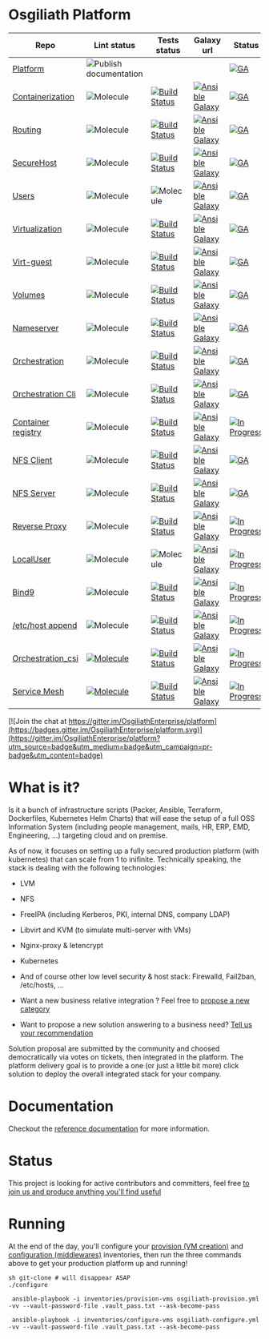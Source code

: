  Osgiliath Platform
 =========
| Repo                                                                                    | Lint status | Tests status | Galaxy url | Status                                                                          |
|-----------------------------------------------------------------------------------------|-------------|--------------|------------|---------------------------------------------------------------------------------|
| [Platform](https://github.com/OsgiliathEnterprise/platform)                             |![Publish documentation](https://github.com/OsgiliathEnterprise/platform/workflows/Publish%20documentation/badge.svg)| | | [![GA](https://img.shields.io/badge/GA-released-green)]()                       |
| [Containerization](https://github.com/OsgiliathEnterprise/ansible-containerization)     |![Molecule](https://github.com/OsgiliathEnterprise/ansible-containerization/workflows/Molecule/badge.svg)|[![Build Status](https://app.travis-ci.com/OsgiliathEnterprise/ansible-containerization.svg?branch=master)](https://app.travis-ci.com/github/OsgiliathEnterprise/ansible-containerization)|[![Ansible Galaxy](https://img.shields.io/badge/galaxy-tcharl.ansible_containerization-660198.svg?style=flat)](https://galaxy.ansible.com/tcharl/ansible_containerization)| [![GA](https://img.shields.io/badge/GA-released-green)]()                       |
| [Routing](https://github.com/OsgiliathEnterprise/ansible-routing)                       |![Molecule](https://github.com/OsgiliathEnterprise/ansible-routing/workflows/Molecule/badge.svg)|[![Build Status](https://app.travis-ci.com/OsgiliathEnterprise/ansible-routing.svg?branch=master)](https://app.travis-ci.com/github/OsgiliathEnterprise/ansible-routing)|[![Ansible Galaxy](https://img.shields.io/badge/galaxy-tcharl.ansible_routing-660198.svg?style=flat)](https://galaxy.ansible.com/tcharl/ansible_routing)| [![GA](https://img.shields.io/badge/GA-released-green)]()                       |
| [SecureHost](https://github.com/OsgiliathEnterprise/ansible-securehost)                 |![Molecule](https://github.com/OsgiliathEnterprise/ansible-securehost/workflows/Molecule/badge.svg)|[![Build Status](https://app.travis-ci.com/OsgiliathEnterprise/ansible-securehost.svg?branch=master)](https://app.travis-ci.com/github/OsgiliathEnterprise/ansible-securehost)|[![Ansible Galaxy](https://img.shields.io/badge/galaxy-tcharl.ansible_securehost-660198.svg?style=flat)](https://galaxy.ansible.com/tcharl/ansible_securehost)| [![GA](https://img.shields.io/badge/GA-released-green)]()                       |
| [Users](https://github.com/OsgiliathEnterprise/ansible-users)                           |![Molecule](https://github.com/OsgiliathEnterprise/ansible-users/workflows/Molecule/badge.svg)|![Molecule](https://github.com/OsgiliathEnterprise/ansible-users/workflows/Molecule/badge.svg)|[![Ansible Galaxy](https://img.shields.io/badge/galaxy-tcharl.ansible_users-660198.svg?style=flat)](https://galaxy.ansible.com/tcharl/ansible_users)| [![GA](https://img.shields.io/badge/GA-released-green)]()                       |
| [Virtualization](https://github.com/OsgiliathEnterprise/ansible-virtualization)         |![Molecule](https://github.com/OsgiliathEnterprise/ansible-virtualization/workflows/Molecule/badge.svg)|[![Build Status](https://app.travis-ci.com/OsgiliathEnterprise/ansible-virtualization.svg?branch=master)](https://app.travis-ci.com/github/OsgiliathEnterprise/ansible-virtualization)|[![Ansible Galaxy](https://img.shields.io/badge/galaxy-tcharl.ansible_virtualization-660198.svg?style=flat)](https://galaxy.ansible.com/tcharl/ansible_virtualization)| [![GA](https://img.shields.io/badge/GA-released-green)]()                       |
| [Virt-guest](https://github.com/OsgiliathEnterprise/ansible-virtualization-guest)       |![Molecule](https://github.com/OsgiliathEnterprise/ansible-virtualization-guest/workflows/Molecule/badge.svg)|[![Build Status](https://app.travis-ci.com/OsgiliathEnterprise/ansible-virtualization-guest.svg?branch=master)](https://app.travis-ci.com/github/OsgiliathEnterprise/ansible-virtualization-guest)|[![Ansible Galaxy](https://img.shields.io/badge/galaxy-tcharl.ansible_virtualization_guest-660198.svg?style=flat)](https://galaxy.ansible.com/tcharl/ansible_virtualization_guest)| [![GA](https://img.shields.io/badge/GA-released-green)]()                       |
| [Volumes](https://github.com/OsgiliathEnterprise/ansible-volumes)                       |![Molecule](https://github.com/OsgiliathEnterprise/ansible-volumes/workflows/Molecule/badge.svg)|[![Build Status](https://app.travis-ci.com/OsgiliathEnterprise/ansible-volumes.svg?branch=master)](https://app.travis-ci.com/github/OsgiliathEnterprise/ansible-volumes)|[![Ansible Galaxy](https://img.shields.io/badge/galaxy-tcharl.ansible_volumes-660198.svg?style=flat)](https://galaxy.ansible.com/tcharl/ansible_volumes)| [![GA](https://img.shields.io/badge/GA-released-green)]()                       |
| [Nameserver](https://github.com/OsgiliathEnterprise/ansible-nameserver)                 |![Molecule](https://github.com/OsgiliathEnterprise/ansible-nameserver/workflows/Molecule/badge.svg)|[![Build Status](https://app.travis-ci.com/OsgiliathEnterprise/ansible-nameserver.svg?branch=master)](https://app.travis-ci.com/github/OsgiliathEnterprise/ansible-nameserver)|[![Ansible Galaxy](https://img.shields.io/badge/galaxy-tcharl.ansible_nameserver-660198.svg?style=flat)](https://galaxy.ansible.com/tcharl/ansible_nameserver)| [![GA](https://img.shields.io/badge/GA-released-green)]()                       |
| [Orchestration](https://github.com/OsgiliathEnterprise/ansible-orchestration)           |![Molecule](https://github.com/OsgiliathEnterprise/ansible-orchestration/workflows/Molecule/badge.svg)|[![Build Status](https://app.travis-ci.com/OsgiliathEnterprise/ansible-orchestration.svg?branch=master)](https://app.travis-ci.com/github/OsgiliathEnterprise/ansible-orchestration)|[![Ansible Galaxy](https://img.shields.io/badge/galaxy-tcharl.ansible_orchestration-660198.svg?style=flat)](https://galaxy.ansible.com/tcharl/ansible_orchestration)| [![GA](https://img.shields.io/badge/GA-released-green)]()                       |
| [Orchestration Cli](https://github.com/OsgiliathEnterprise/ansible-orchestration-cli)   |![Molecule](https://github.com/OsgiliathEnterprise/ansible-orchestration-cli/workflows/Molecule/badge.svg)|[![Build Status](https://app.travis-ci.com/OsgiliathEnterprise/ansible-orchestration-cli.svg?branch=master)](https://app.travis-ci.com/github/OsgiliathEnterprise/ansible-orchestration-cli)|[![Ansible Galaxy](https://img.shields.io/badge/galaxy-tcharl.ansible_orchestration_cli-660198.svg?style=flat)](https://galaxy.ansible.com/tcharl/ansible_orchestration_cli)| [![GA](https://img.shields.io/badge/GA-released-green)]()                       |
| [Container registry](https://github.com/OsgiliathEnterprise/ansible-container-registry) |![Molecule](https://github.com/OsgiliathEnterprise/ansible-container-registry/workflows/Molecule/badge.svg)|[![Build Status](https://app.travis-ci.com/OsgiliathEnterprise/ansible-container-registry.svg?branch=master)](https://app.travis-ci.com/github/OsgiliathEnterprise/ansible-container-registry)|[![Ansible Galaxy](https://img.shields.io/badge/galaxy-tcharl.ansible_container_registry-660198.svg?style=flat)](https://galaxy.ansible.com/tcharl/ansible_container_registry)| [![In Progress](https://img.shields.io/badge/InProgress-not_released-orange)]() |
| [NFS Client](https://github.com/OsgiliathEnterprise/nfs_client)                         |![Molecule](https://github.com/OsgiliathEnterprise/nfs_client/workflows/Molecule/badge.svg)|[![Build Status](https://app.travis-ci.com/OsgiliathEnterprise/nfs_client.svg?branch=master)](https://app.travis-ci.com/github/OsgiliathEnterprise/nfs_client)|[![Ansible Galaxy](https://img.shields.io/badge/galaxy-tcharl.nfs_client-660198.svg?style=flat)](https://galaxy.ansible.com/tcharl/nfs_client)| [![GA](https://img.shields.io/badge/GA-released-green)]()                       |
| [NFS Server](https://github.com/OsgiliathEnterprise/nfs_server)                         |![Molecule](https://github.com/OsgiliathEnterprise/nfs_server/workflows/Molecule/badge.svg)|[![Build Status](https://app.travis-ci.com/OsgiliathEnterprise/nfs_server.svg?branch=master)](https://app.travis-ci.com/github/OsgiliathEnterprise/nfs_server)|[![Ansible Galaxy](https://img.shields.io/badge/galaxy-tcharl.nfs_server-660198.svg?style=flat)](https://galaxy.ansible.com/tcharl/nfs_server)| [![GA](https://img.shields.io/badge/GA-released-green)]()                       |
| [Reverse Proxy](https://github.com/OsgiliathEnterprise/reverse_proxy)                   |![Molecule](https://github.com/OsgiliathEnterprise/reverse_proxy/workflows/Molecule/badge.svg)|[![Build Status](https://app.travis-ci.com/OsgiliathEnterprise/reverse_proxy.svg?branch=master)](https://app.travis-ci.com/github/OsgiliathEnterprise/reverse_proxy)|[![Ansible Galaxy](https://img.shields.io/badge/galaxy-tcharl.reverse_proxy-660198.svg?style=flat)](https://galaxy.ansible.com/tcharl/reverse_proxy)|[![In Progress](https://img.shields.io/badge/GA-released-green)]()|
| [LocalUser](https://github.com/OsgiliathEnterprise/ansible-localuser)                   |![Molecule](https://github.com/OsgiliathEnterprise/ansible-localuser/workflows/Molecule/badge.svg)|![Molecule](https://github.com/OsgiliathEnterprise/ansible-localuser/workflows/Molecule/badge.svg)|[![Ansible Galaxy](https://img.shields.io/badge/galaxy-tcharl.ansible-localuser-660198.svg?style=flat)](https://galaxy.ansible.com/tcharl/ansible_localuser)|[![In Progress](https://img.shields.io/badge/GA-released-green)]()|
| [Bind9](https://github.com/OsgiliathEnterprise/bind9)                                   |![Molecule](https://github.com/OsgiliathEnterprise/bind9/workflows/Molecule/badge.svg)|[![Build Status](https://app.travis-ci.com/OsgiliathEnterprise/bind9.svg?branch=master)](https://app.travis-ci.com/github/OsgiliathEnterprise/bind9)|[![Ansible Galaxy](https://img.shields.io/badge/galaxy-tcharl.bind9-660198.svg?style=flat)](https://galaxy.ansible.com/tcharl/bind9)|[![In Progress](https://img.shields.io/badge/GA-released-green)]()|
| [/etc/host append](https://github.com/OsgiliathEnterprise/etchost_append)               |![Molecule](https://github.com/OsgiliathEnterprise/etchost_append/workflows/Molecule/badge.svg)|[![Build Status](https://app.travis-ci.com/OsgiliathEnterprise/etchost_append.svg?branch=master)](https://app.travis-ci.com/github/OsgiliathEnterprise/etchost_append)|[![Ansible Galaxy](https://img.shields.io/badge/galaxy-tcharl.etchost_append-660198.svg?style=flat)](https://galaxy.ansible.com/tcharl/etchost_append)|[![In Progress](https://img.shields.io/badge/GA-released-green)]()|
| [Orchestration_csi](https://github.com/OsgiliathEnterprise/orchestration_csi)           |[![Molecule](https://github.com/OsgiliathEnterprise/orchestration_csi/actions/workflows/molecule.yml/badge.svg)](https://github.com/OsgiliathEnterprise/orchestration_csi/actions/workflows/molecule.yml)|[![Build Status](https://app.travis-ci.com/OsgiliathEnterprise/orchestration_csi.svg?branch=master)](https://app.travis-ci.com/github/OsgiliathEnterprise/orchestration_csi)|[![Ansible Galaxy](https://img.shields.io/badge/galaxy-tcharl.orchestration_csi-660198.svg?style=flat)](https://galaxy.ansible.com/tcharl/orchestration_csi)|[![In Progress](https://img.shields.io/badge/GA-released-green)]()|
| [Service Mesh](https://github.com/OsgiliathEnterprise/servicemesh)|[![Molecule](https://github.com/OsgiliathEnterprise/servicemesh/actions/workflows/molecule.yml/badge.svg)](https://github.com/OsgiliathEnterprise/servicemesh/actions/workflows/molecule.yml)|[![Build Status](https://app.travis-ci.com/OsgiliathEnterprise/servicemesh.svg?branch=master)](https://app.travis-ci.com/github/OsgiliathEnterprise/servicemesh)|[![Ansible Galaxy](https://img.shields.io/badge/galaxy-tcharl.servicemesh-660198.svg?style=flat)](https://galaxy.ansible.com/tcharl/servicemesh)|[![In Progress](https://img.shields.io/badge/GA-released-green)]()|



[![Join the chat at https://gitter.im/OsgiliathEnterprise/platform](https://badges.gitter.im/OsgiliathEnterprise/platform.svg)](https://gitter.im/OsgiliathEnterprise/platform?utm_source=badge&utm_medium=badge&utm_campaign=pr-badge&utm_content=badge)

 # What is it?
 
 Is it a bunch of infrastructure scripts (Packer, Ansible, Terraform, Dockerfiles, Kubernetes Helm Charts) that will ease the setup of a full OSS Information System (including people management, mails, HR, ERP, EMD, Engineering, ...) targeting cloud and on premise.

As of now, it focuses on setting up a fully secured production platform (with kubernetes) that can scale from 1 to inifinite.
Technically speaking, the stack is dealing with the following technologies:
 * LVM
 * NFS
 * FreeIPA (including Kerberos, PKI, internal DNS, company LDAP)
 * Libvirt and KVM (to simulate multi-server with VMs)
 * Nginx-proxy & letencrypt
 * Kubernetes
 * And of course other low level security & host stack: Firewalld, Fail2ban, /etc/hosts, ...
 
 * Want a new business relative integration ? Feel free to [propose a new category](https://github.com/OsgiliathEnterprise/platform/issues/new?labels=Status%3A+Untriaged&template=CATEGORY_TEMPLATE.md)
 * Want to propose a new solution answering to a business need? [Tell us your recommendation](https://github.com/OsgiliathEnterprise/platform/issues/new?labels=Status%3A+Untriaged&template=SOLUTION_TEMPLATE.md)
 
 Solution proposal are submitted by the community and choosed democratically via votes on tickets, then integrated in the platform.
 The platform delivery goal is to provide a one (or just a little bit more) click solution to deploy the overall integrated stack for your company.
 
# Documentation
 
 Checkout the [reference documentation](https://osgiliathenterprise.github.io/platform/reference/toc.html) for more information.

# Status
 
This project is looking for active contributors and committers, feel free [to join us and produce anything you'll find useful](https://github.com/OsgiliathEnterprise/platform/blob/master/CONTRIBUTING.md)

# Running

At the end of the day, you'll configure your [provision (VM creation)](./ansible/inventories/provision-vms) and [configuration (middlewares)](./ansible/inventories/configure-vms) inventories, then run the three commands above to get your production platform up and running!

```
sh git-clone # will disappear ASAP
./configure

 ansible-playbook -i inventories/provision-vms osgiliath-provision.yml -vv --vault-password-file .vault_pass.txt --ask-become-pass

 ansible-playbook -i inventories/configure-vms osgiliath-configure.yml -vv --vault-password-file .vault_pass.txt --ask-become-pass
```
